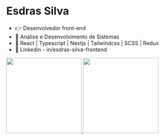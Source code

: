	
#  Esdras Silva
- 👉 Desenvolvedor front-end
- 🌱 Análise e Desenvolvimento de Sistemas
- 🦾 React | Typescript | Nextjs | Tailwindcss | SCSS | Redux
- 🧲 Linkedin - in/esdras-silva-frontend

<div style={{margin: "0 auto", width: "fit-content"}}>
	<a href="https://github.com/EsdrasLimaSilva" />
	<img height="200px" src="https://github-readme-stats.vercel.app/api?username=EsdrasLimaSilva&show_icons=true&theme=dark&include_all_commits=true&count_private=true" />
	<img height="200px" src="https://github-readme-stats.vercel.app/api/top-langs/?username=EsdrasLimaSilva&layout=compact&langs_count=16&theme=dark" />
</div>

<!---
EsdrasLimaSilva/EsdrasLimaSilva is a ✨ special ✨ repository because its `README.md` (this file) appears on your GitHub profile.
You can click the Preview link to take a look at your changes.
--->
